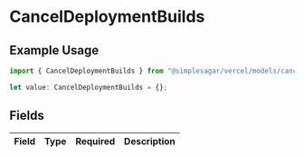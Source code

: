 # CancelDeploymentBuilds

## Example Usage

```typescript
import { CancelDeploymentBuilds } from "@simplesagar/vercel/models/canceldeploymentop.js";

let value: CancelDeploymentBuilds = {};
```

## Fields

| Field       | Type        | Required    | Description |
| ----------- | ----------- | ----------- | ----------- |